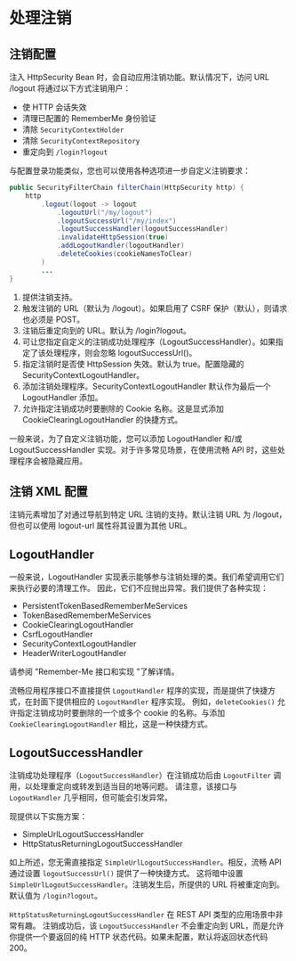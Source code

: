 # 处理注销

## 注销配置

注入 HttpSecurity Bean 时，会自动应用注销功能。默认情况下，访问 URL /logout 将通过以下方式注销用户：

- 使 HTTP 会话失效
- 清理已配置的 RememberMe 身份验证
- 清除 `SecurityContextHolder`
- 清除 `SecurityContextRepository`
- 重定向到 `/login?logout`

与配置登录功能类似，您也可以使用各种选项进一步自定义注销要求：

```java
public SecurityFilterChain filterChain(HttpSecurity http) {
    http
        .logout(logout -> logout                                                
            .logoutUrl("/my/logout")                                            
            .logoutSuccessUrl("/my/index")                                      
            .logoutSuccessHandler(logoutSuccessHandler)                         
            .invalidateHttpSession(true)                                        
            .addLogoutHandler(logoutHandler)                                    
            .deleteCookies(cookieNamesToClear)                                  
        )
        ...
}
```

1. 提供注销支持。
2. 触发注销的 URL（默认为 /logout）。如果启用了 CSRF 保护（默认），则请求也必须是 POST。
3. 注销后重定向到的 URL。默认为 /login?logout。
4. 可让您指定自定义的注销成功处理程序（LogoutSuccessHandler）。如果指定了该处理程序，则会忽略 logoutSuccessUrl()。
5. 指定注销时是否使 HttpSession 失效。默认为 true。配置隐藏的 SecurityContextLogoutHandler。
6. 添加注销处理程序。SecurityContextLogoutHandler 默认作为最后一个 LogoutHandler 添加。
7. 允许指定注销成功时要删除的 Cookie 名称。这是显式添加 CookieClearingLogoutHandler 的快捷方式。

一般来说，为了自定义注销功能，您可以添加 LogoutHandler 和/或 LogoutSuccessHandler 实现。对于许多常见场景，在使用流畅 API 时，这些处理程序会被隐藏应用。

## 注销 XML 配置

注销元素增加了对通过导航到特定 URL 注销的支持。默认注销 URL 为 /logout，但也可以使用 logout-url 属性将其设置为其他 URL。

## LogoutHandler

一般来说，LogoutHandler 实现表示能够参与注销处理的类。我们希望调用它们来执行必要的清理工作。
因此，它们不应抛出异常。我们提供了各种实现：

- PersistentTokenBasedRememberMeServices
- TokenBasedRememberMeServices
- CookieClearingLogoutHandler
- CsrfLogoutHandler
- SecurityContextLogoutHandler
- HeaderWriterLogoutHandler

请参阅 "Remember-Me 接口和实现 "了解详情。

流畅应用程序接口不直接提供 `LogoutHandler` 程序的实现，而是提供了快捷方式，在封面下提供相应的 `LogoutHandler` 程序实现。
例如，`deleteCookies()` 允许指定注销成功时要删除的一个或多个 cookie 的名称。与添加 `CookieClearingLogoutHandler` 相比，这是一种快捷方式。

## LogoutSuccessHandler

注销成功处理程序（`LogoutSuccessHandler`）在注销成功后由 `LogoutFilter` 调用，以处理重定向或转发到适当目的地等问题。
请注意，该接口与 `LogoutHandler` 几乎相同，但可能会引发异常。

现提供以下实施方案：
- SimpleUrlLogoutSuccessHandler
- HttpStatusReturningLogoutSuccessHandler

如上所述，您无需直接指定 `SimpleUrlLogoutSuccessHandler`。相反，流畅 API 通过设置 `logoutSuccessUrl()` 提供了一种快捷方式。
这将暗中设置 `SimpleUrlLogoutSuccessHandler`。注销发生后，所提供的 URL 将被重定向到。默认值为 `/login?logout`。

`HttpStatusReturningLogoutSuccessHandler` 在 REST API 类型的应用场景中非常有趣。
注销成功后，该 `LogoutSuccessHandler` 不会重定向到 URL，而是允许你提供一个要返回的纯 HTTP 状态代码。如果未配置，默认将返回状态代码 200。



